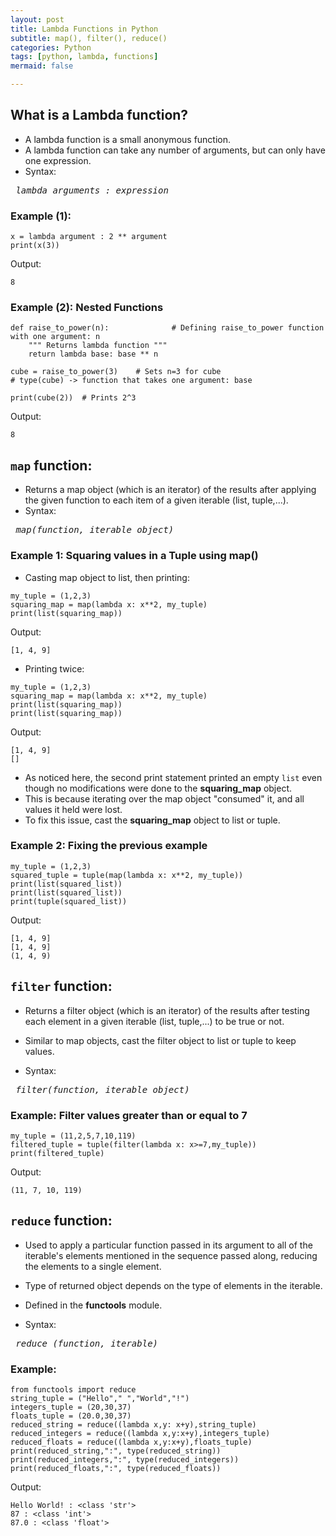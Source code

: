 ```yaml
---
layout: post
title: Lambda Functions in Python
subtitle: map(), filter(), reduce()
categories: Python
tags: [python, lambda, functions]
mermaid: false

---
```


## What is a Lambda function?
- A lambda function is a small anonymous function.
- A lambda function can take any number of arguments, but can only have one expression.
- Syntax:

<pre>
<i> lambda arguments : expression </i>
</pre>

### Example (1):
```
x = lambda argument : 2 ** argument
print(x(3))
```
Output:
```
8
````
### Example (2): **Nested Functions**
```
def raise_to_power(n):              # Defining raise_to_power function with one argument: n
    """ Returns lambda function """
    return lambda base: base ** n 

cube = raise_to_power(3)    # Sets n=3 for cube
# type(cube) -> function that takes one argument: base

print(cube(2))  # Prints 2^3
```
Output:
```
8
```

## `map` function:
- Returns a map object (which is an iterator) of the results after applying the given function to each item of a given iterable (list, tuple,...).
- Syntax:

<pre>
<i> map(function, iterable_object) </i>
</pre>

### Example 1: Squaring values in a Tuple using map()
- Casting map object to list, then printing:
```
my_tuple = (1,2,3)
squaring_map = map(lambda x: x**2, my_tuple)
print(list(squaring_map))
```
Output:
```
[1, 4, 9]
```
- Printing twice:
```
my_tuple = (1,2,3)
squaring_map = map(lambda x: x**2, my_tuple)
print(list(squaring_map))
print(list(squaring_map))
```
Output:
```
[1, 4, 9]
[]
```
- As noticed here, the second print statement printed an empty `list` even though no modifications were done to the **squaring_map** object.
- This is because iterating over the map object "consumed" it, and all values it held were lost.
- To fix this issue, cast the **squaring_map** object to list or tuple.

### Example 2: Fixing the previous example
```
my_tuple = (1,2,3)
squared_tuple = tuple(map(lambda x: x**2, my_tuple))
print(list(squared_list))
print(list(squared_list))
print(tuple(squared_list))
```
Output:
```
[1, 4, 9]
[1, 4, 9]
(1, 4, 9)
```

## `filter` function:
- Returns a filter object (which is an iterator) of the results after testing each element in a given iterable (list, tuple,...) to be true or not.
- Similar to map objects, cast the filter object to list or tuple to keep values.
 
- Syntax:
<pre>
<i> filter(function, iterable_object) </i>
</pre>

### Example: Filter values greater than or equal to 7
```
my_tuple = (11,2,5,7,10,119)
filtered_tuple = tuple(filter(lambda x: x>=7,my_tuple))
print(filtered_tuple)
```
Output:
```
(11, 7, 10, 119)
```

## `reduce` function:
- Used to apply a particular function passed in its argument to all of the iterable's elements mentioned in the sequence passed along, reducing the elements to a single element.
- Type of returned object depends on the type of elements in the iterable.
- Defined in the **functools** module.
 
- Syntax:
<pre>
<i> reduce (function, iterable) </i>
</pre>

### Example:
```
from functools import reduce
string_tuple = ("Hello"," ","World","!")
integers_tuple = (20,30,37)
floats_tuple = (20.0,30,37)
reduced_string = reduce((lambda x,y: x+y),string_tuple)
reduced_integers = reduce((lambda x,y:x+y),integers_tuple)
reduced_floats = reduce((lambda x,y:x+y),floats_tuple)
print(reduced_string,":", type(reduced_string))
print(reduced_integers,":", type(reduced_integers))
print(reduced_floats,":", type(reduced_floats)) 
```
Output:
```
Hello World! : <class 'str'>
87 : <class 'int'>
87.0 : <class 'float'>
```

